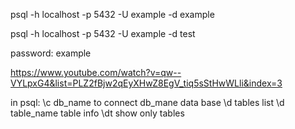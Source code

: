 
psql -h localhost -p 5432 -U example -d example 

psql -h localhost -p 5432 -U example -d test

password: example


https://www.youtube.com/watch?v=qw--VYLpxG4&list=PLZ2fBjw2qEyXHwZ8EgV_tiq5sStHwWLli&index=3


in psql:
\c db_name   to connect db_mane data base
\d   tables list
\d table_name   table info
\dt  show only tables
